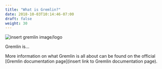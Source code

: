 ```yaml
---
title: "What is Gremlin?"
date: 2018-10-03T10:14:46-07:00
draft: false
weight: 30
---
```


![insert gremlin image/logo]()

Gremlin is...


More information on what Gremlin is all about can be found on the official [Gremlin documentation page](insert link to Gremlin documentation page).